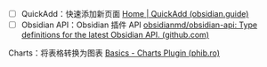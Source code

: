 - [ ] QuickAdd：快速添加新页面 [Home | QuickAdd (obsidian.guide)](https://quickadd.obsidian.guide/)
- [ ] Obsidian API：Obsidian 插件 API [obsidianmd/obsidian-api: Type definitions for the latest Obsidian API. (github.com)](https://github.com/obsidianmd/obsidian-api/tree/master)

Charts：将表格转换为图表 [Basics - Charts Plugin (phib.ro)](https://charts.phib.ro/Meta/Charts/Basics)

